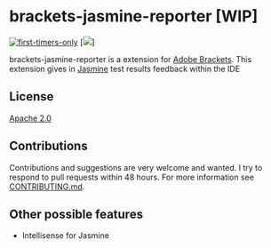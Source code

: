# brackets-jasmine-reporter [WIP]

[![first-timers-only](https://img.shields.io/badge/first--timers--only-friendly-blue.svg?style=flat-square)](https://www.firsttimersonly.com/)
[<img src="https://img.shields.io/badge/slack-@ossenthusiasts-brown.svg?logo=slack">]

brackets-jasmine-reporter is a extension for [Adobe Brackets](https://brackets.io
). This extension gives in [Jasmine](https://jasmine.github.io/) test results feedback within the IDE

## License
[Apache 2.0](https://github.com/nadchif/brackets-jasmine/blob/master/LICENSE)

## Contributions
Contributions and suggestions are very welcome and wanted. I try to respond to pull requests within 48 hours. For more information see [CONTRIBUTING.md](https://github.com/nadchif/brackets-jasmine/blob/master/CONTRIBUTING.md).

## Other possible features
* Intellisense for Jasmine
